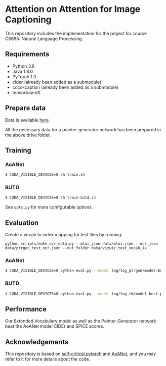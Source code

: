 # Attention on Attention for Image Captioning

This repository includes the implementation for the project for course CS685: Natural Language Processing.

## Requirements

- Python 3.6
- Java 1.8.0
- PyTorch 1.0
- cider (already been added as a submodule)
- coco-caption (already been added as a submodule)
- tensorboardX


## Prepare data

Data is available [here](https://drive.google.com/drive/folders/1LMzL4C30SCEaJzYwtJ-wrDLbr2DWcl-M?usp=sharing).

All the necessary data for a pointer-generator network has been prepared in the above drive folder.

## Training

### AoANet

```bash
$ CUDA_VISIBLE_DEVICES=0 sh train.sh
```

### BUTD
```bash
$ CUDA_VISIBLE_DEVICES=0 sh train-butd.sh
```

See `opts.py` for more configurable options.

## Evaluation

Create a vocab to index mapping for test files by running:
```
python scripts/make_ocr_data.py --wtoi_json data/wtoi.json --ocr_json data/ptrgen_test_ocr.json --out_folder data/vizwiz_test_vocab_ix
```


### AoANet
```bash
$ CUDA_VISIBLE_DEVICES=0 python eval.py --model log/log_ptrgen/model-best.pth --infos_path log/log_ptrgen/infos_aoanet-best.pkl --input_json data/ptrgen_talk_vizwiz_withtest.json --dump_images 0 --dump_json 1 --num_images 8000 --beam_size 2 --batch_size 32 --split test --input_fc_dir data/vizwiz_test_fc --input_att_dir data/vizwiz_test_att --input_box_dir data/vizwiz_test_box --input_text_dir data/vizwiz_test_text --input_text_ix_dir data/vizwiz_test_vocab_ix --verbose_loss=1 --ocr_vocab_size 10357 --no_text_ids no_text_ids_test.npy --use_text 1
```

### BUTD
```bash
$ CUDA_VISIBLE_DEVICES=0 python eval.py --model log/log_td/model-best.pth --infos_path log/log_td/infos_aoanet-best.pkl  --dump_images 0 --dump_json 1 --num_images -1 --language_eval 1 --beam_size 2 --batch_size 100 --split test
```


## Performance
Our Extended Vocabulary model as well as the Pointer-Generator network beat the AoANet model CIDEr and SPICE scores.

## Acknowledgements

This repository is based on [self-critical.pytorch](https://github.com/ruotianluo/self-critical.pytorch) and [AoANet](https://github.com/husthuaan/AoANet), and you may refer to it for more details about the code.
